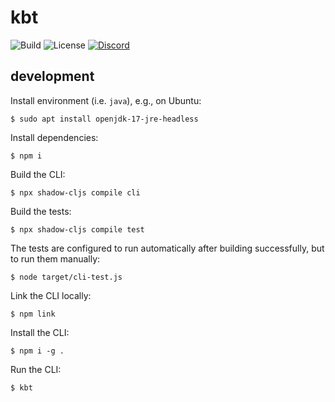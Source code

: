 # kbt

![Build](https://github.com/kubelt/kubelt/actions/workflows/next/badge.svg)
![License](https://img.shields.io/github/license/kubelt/kubelt?label=Apache%202.0)
[![Discord](https://img.shields.io/discord/790660849471062046?label=Discord)](https://discord.gg/m8NbsgByA9)

## development

Install environment (i.e. `java`), e.g., on Ubuntu:

```
$ sudo apt install openjdk-17-jre-headless
```

Install dependencies:

```
$ npm i
```

Build the CLI:

```
$ npx shadow-cljs compile cli
```

Build the tests:

```
$ npx shadow-cljs compile test
```

The tests are configured to run automatically after building successfully, but to run them manually:

```
$ node target/cli-test.js
```

Link the CLI locally:

```
$ npm link
```

Install the CLI:

```
$ npm i -g .
```

Run the CLI:

```
$ kbt
```
